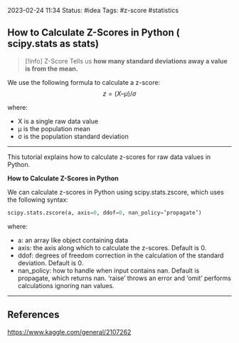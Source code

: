 2023-02-24 11:34
Status: #idea 
Tags: #z-score #statistics

## How to Calculate Z-Scores in Python ( scipy.stats as stats)

>[!info] Z-Score 
>Tells us **how many standard deviations away a value is from the mean.** 

We use the following formula to calculate a z-score:
$$z = (X – μ) / σ$$

where:

- X is a single raw data value  
- μ is the population mean  
- σ is the population standard deviation

---

This tutorial explains how to calculate z-scores for raw data values in Python.

**How to Calculate Z-Scores in Python**

We can calculate z-scores in Python using scipy.stats.zscore, which uses the following syntax:

```python
scipy.stats.zscore(a, axis=0, ddof=0, nan_policy=’propagate’)
```

where:
- a: an array like object containing data  
- axis: the axis along which to calculate the z-scores. Default is 0.  
- ddof: degrees of freedom correction in the calculation of the standard deviation. Default is 0.  
- nan_policy: how to handle when input contains nan. Default is propagate, which returns nan. ‘raise’ throws an error and ‘omit’ performs calculations ignoring nan values.  

---
## References
https://www.kaggle.com/general/2107262
